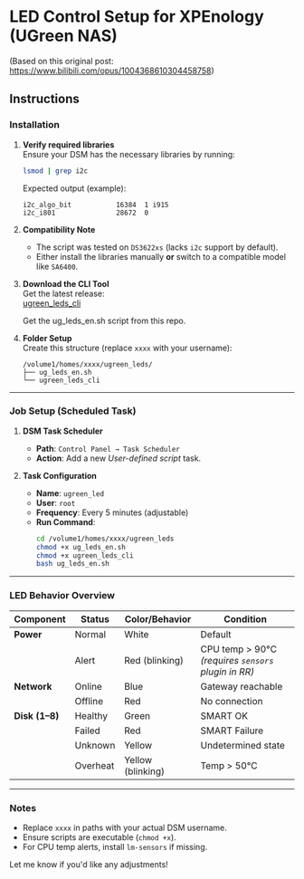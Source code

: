 # LED Control Setup for XPEnology (UGreen NAS)
(Based on this original post: https://www.bilibili.com/opus/1004368610304458758)

## Instructions

### Installation

1. **Verify required libraries**  
   Ensure your DSM has the necessary libraries by running:  
   ```bash
   lsmod | grep i2c
   ```
   Expected output (example):  
   ```
   i2c_algo_bit           16384  1 i915  
   i2c_i801               28672  0
   ```

2. **Compatibility Note**  
   - The script was tested on `DS3622xs` (lacks `i2c` support by default).  
   - Either install the libraries manually **or** switch to a compatible model like `SA6400`.

3. **Download the CLI Tool**  
   Get the latest release:  
   [ugreen_leds_cli](https://github.com/miskcoo/ugreen_leds_controller/releases/download/v0.1-debian12/ugreen_leds_cli)

   Get the ug_leds_en.sh script from this repo.

5. **Folder Setup**  
   Create this structure (replace `xxxx` with your username):  
   ```
   /volume1/homes/xxxx/ugreen_leds/
   ├── ug_leds_en.sh  
   └── ugreen_leds_cli
   ```

---

### Job Setup (Scheduled Task)

1. **DSM Task Scheduler**  
   - **Path**: `Control Panel → Task Scheduler`  
   - **Action**: Add a new *User-defined script* task.  

2. **Task Configuration**  
   - **Name**: `ugreen_led`  
   - **User**: `root`  
   - **Frequency**: Every 5 minutes (adjustable)  
   - **Run Command**:  
     ```bash
     cd /volume1/homes/xxxx/ugreen_leds  
     chmod +x ug_leds_en.sh  
     chmod +x ugreen_leds_cli  
     bash ug_leds_en.sh
     ```

---

### LED Behavior Overview

| **Component** | **Status** | **Color/Behavior** | **Condition** |
|---------------|------------|---------------------|---------------|
| **Power**     | Normal     | White               | Default       |
|               | Alert      | Red (blinking)      | CPU temp > 90°C *(requires `sensors` plugin in RR)* |
| **Network**   | Online     | Blue                | Gateway reachable |
|               | Offline    | Red                 | No connection |
| **Disk (1–8)**| Healthy    | Green               | SMART OK |
|               | Failed     | Red                 | SMART Failure |
|               | Unknown    | Yellow              | Undetermined state |
|               | Overheat   | Yellow (blinking)   | Temp > 50°C |

---

### Notes
- Replace `xxxx` in paths with your actual DSM username.  
- Ensure scripts are executable (`chmod +x`).  
- For CPU temp alerts, install `lm-sensors` if missing.  

Let me know if you'd like any adjustments!
